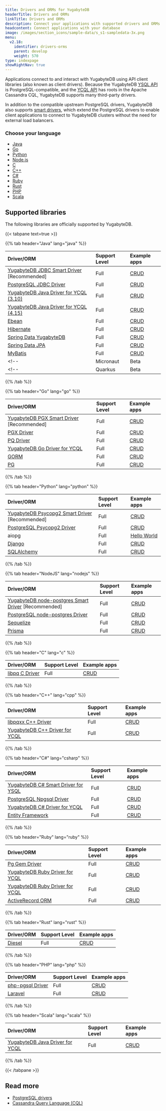 ```yaml
---
title: Drivers and ORMs for YugabyteDB
headerTitle: Drivers and ORMs
linkTitle: Drivers and ORMs
description: Connect your applications with supported drivers and ORMs
headcontent: Connect applications with your database
image: /images/section_icons/sample-data/s_s1-sampledata-3x.png
menu:
  v2.18:
    identifier: drivers-orms
    parent: develop
    weight: 570
type: indexpage
showRightNav: true
---
```


Applications connect to and interact with YugabyteDB using API client libraries (also known as client drivers). Because the YugabyteDB [YSQL API](../api/ysql/) is PostgreSQL-compatible, and the [YCQL API](../api/ycql/) has roots in the Apache Cassandra CQL, YugabyteDB supports many third-party drivers.

In addition to the compatible upstream PostgreSQL drivers, YugabyteDB also supports [smart drivers](smart-drivers/), which extend the PostgreSQL drivers to enable client applications to connect to YugabyteDB clusters without the need for external load balancers.

### Choose your language

<ul class="nav yb-pills">

  <li>
    <a href="java/" class="orange">
      <i class="fa-brands fa-java"></i>
      Java
    </a>
  </li>

  <li>
    <a href="go/" class="orange">
      <i class="fa-brands fa-golang"></i>
      Go
    </a>
  </li>

  <li>
    <a href="python/" class="orange">
      <i class="fa-brands fa-python"></i>
      Python
    </a>
  </li>

  <li>
    <a href="nodejs/" class="orange">
      <i class="fa-brands fa-node-js"></i>
      Node.js
    </a>
  </li>

  <li>
    <a href="c/" class="orange">
      <i class="icon-c"></i>
      C
    </a>
  </li>

  <li>
    <a href="cpp/" class="orange">
      <i class="icon-cplusplus"></i>
      C++
    </a>
  </li>

  <li>
    <a href="csharp/" class="orange">
      <i class="icon-csharp"></i>
      C#
    </a>
  </li>

  <li>
    <a href="ruby/" class="orange">
      <i class="icon-ruby"></i>
      Ruby
    </a>
  </li>

  <li>
    <a href="rust/" class="orange">
      <i class="fa-brands fa-rust"></i>
      Rust
    </a>
  </li>

  <li>
    <a href="php/" class="orange">
      <i class="fa-brands fa-php"></i>
      PHP
    </a>
  </li>

  <li>
    <a href="scala/" class="orange">
      <i class="icon-scala"></i>
      Scala
    </a>
  </li>

</ul>

## Supported libraries

The following libraries are officially supported by YugabyteDB.

{{< tabpane text=true >}}

  {{% tab header="Java" lang="java" %}}

| Driver/ORM | Support Level | Example apps |
| :--------- | :------------ | :----------- |
| [YugabyteDB JDBC Smart Driver](java/yugabyte-jdbc/) [Recommended] | Full | [CRUD](java/yugabyte-jdbc/) |
| [PostgreSQL JDBC Driver](java/postgres-jdbc/) | Full | [CRUD](java/postgres-jdbc/) |
| [YugabyteDB Java Driver for YCQL (3.10)](java/ycql/) | Full | [CRUD](java/ycql) |
| [YugabyteDB Java Driver for YCQL (4.15)](java/ycql-4.x/) | Full | [CRUD](java/ycql-4.x) |
| [Ebean](java/ebean/) | Full | [CRUD](java/ebean/) |
| [Hibernate](java/hibernate/) | Full | [CRUD](java/hibernate/) |
| [Spring Data YugabyteDB](/preview/integrations/spring-framework/sdyb/) | Full | [CRUD](/preview/integrations/spring-framework/sdyb/#examples) |
| [Spring Data JPA](/preview/integrations/spring-framework/sd-jpa/) | Full | [CRUD](/preview/integrations/spring-framework/sd-jpa/#fundamentals) |
| [MyBatis](java/mybatis/) | Full | [CRUD](java/mybatis/) |
<!-- | Micronaut | Beta |  | -->
<!-- | Quarkus | Beta |  | -->

  {{% /tab %}}

  {{% tab header="Go" lang="go" %}}

| Driver/ORM | Support Level | Example apps |
| :--------- | :------------ | :----------- |
| [YugabyteDB PGX Smart Driver](go/yb-pgx/) [Recommended] | Full | [CRUD](go/yb-pgx/) |
| [PGX Driver](go/pgx/) | Full | [CRUD](go/pgx/) |
| [PQ Driver](go/pq/) | Full | [CRUD](go/pq/) |
| [YugabyteDB Go Driver for YCQL](go/ycql/) | Full | [CRUD](go/ycql) |
| [GORM](go/gorm/) | Full | [CRUD](go/gorm/) |
| [PG](go/pg/) | Full | [CRUD](go/pg/) |

  {{% /tab %}}

  {{% tab header="Python" lang="python" %}}

| Driver/ORM | Support Level | Example apps |
| :--------- | :------------ | :----------- |
| [YugabyteDB Psycopg2 Smart Driver](python/yugabyte-psycopg2/) [Recommended] | Full | [CRUD](python/yugabyte-psycopg2/) |
| [PostgreSQL Psycopg2 Driver](python/postgres-psycopg2/) | Full | [CRUD](python/postgres-psycopg2/) |
| aiopg | Full | [Hello World](../develop/build-apps/python/ysql-aiopg/) |
| [Django](python/django/) | Full | [CRUD](python/django/) |
| [SQLAlchemy](python/sqlalchemy/) | Full | [CRUD](python/sqlalchemy/) |

  {{% /tab %}}

  {{% tab header="NodeJS" lang="nodejs" %}}

| Driver/ORM | Support Level | Example apps |
| :--------- | :------------ | :----------- |
| [YugabyteDB node-postgres Smart Driver](nodejs/yugabyte-node-driver/) [Recommended] | Full | [CRUD](nodejs/yugabyte-node-driver/) |
| [PostgreSQL node-postgres Driver](nodejs/postgres-node-driver/) | Full | [CRUD](nodejs/postgres-node-driver/) |
| [Sequelize](nodejs/sequelize/) | Full | [CRUD](nodejs/sequelize/) |
| [Prisma](nodejs/prisma/) | Full | [CRUD](nodejs/prisma/)

  {{% /tab %}}

  {{% tab header="C" lang="c" %}}

| Driver/ORM | Support Level | Example apps |
| :--------- | :------------ | :----------- |
| [libpq C Driver](c/ysql/) | Full | [CRUD](c/ysql/) |

  {{% /tab %}}

  {{% tab header="C++" lang="cpp" %}}

| Driver/ORM | Support Level | Example apps |
| :--------- | :------------ | :----------- |
| [libpqxx C++ Driver](cpp/ysql/) | Full | [CRUD](cpp/ysql/) |
| [YugabyteDB C++ Driver for YCQL](cpp/ycql/) | Full | [CRUD](cpp/ycql/) |

  {{% /tab %}}

  {{% tab header="C#" lang="csharp" %}}

| Driver/ORM | Support Level | Example apps |
| :--------- | :------------ | :----------- |
| [YugabyteDB C# Smart Driver for YSQL](csharp/ysql/) | Full | [CRUD](csharp/ysql/) |
| [PostgreSQL Npgsql Driver](csharp/postgres-npgsql/) | Full | [CRUD](csharp/postgres-npgsql/) |
| [YugabyteDB C# Driver for YCQL](csharp/ycql/) | Full | [CRUD](csharp/ycql/) |
| [Entity Framework](csharp/entityframework/) | Full | [CRUD](csharp/entityframework/) |

  {{% /tab %}}

  {{% tab header="Ruby" lang="ruby" %}}

| Driver/ORM | Support Level | Example apps |
| :--------- | :------------ | :----------- |
| [Pg Gem Driver](ruby/ysql-pg/) | Full | [CRUD](ruby/ysql-pg/) |
| [YugabyteDB Ruby Driver for YCQL](ruby/ycql/) | Full | [CRUD](ruby/ycql/) |
| [YugabyteDB Ruby Driver for YCQL](ruby/ycql/) | Full | [CRUD](ruby/ycql/) |
| [ActiveRecord ORM](ruby/activerecord/) | Full | [CRUD](ruby/activerecord/) |

  {{% /tab %}}

  {{% tab header="Rust" lang="rust" %}}

| Driver/ORM | Support Level | Example apps |
| :--------- | :------------ | :----------- |
| [Diesel](rust/diesel/) | Full | [CRUD](rust/diesel/) |

  {{% /tab %}}

  {{% tab header="PHP" lang="php" %}}

| Driver/ORM | Support Level | Example apps |
| :--------- | :------------ | :----------- |
| [php-pgsql Driver](php/ysql/) | Full | [CRUD](php/ysql/) |
| [Laravel](php/laravel/) | Full | [CRUD](php/laravel/) |

  {{% /tab %}}

  {{% tab header="Scala" lang="scala" %}}

| Driver/ORM | Support Level | Example apps |
| :--------- | :------------ | :----------- |
| [YugabyteDB Java Driver for YCQL](scala/ycql/) | Full | [CRUD](scala/ycql/) |

  {{% /tab %}}

{{< /tabpane >}}

## Read more

- [PostgreSQL drivers](https://www.postgresql.org/download/products/2-drivers-and-interfaces/)
- [Cassandra Query Language (CQL)](https://cassandra.apache.org/doc/latest/cassandra/cql/index.html)
